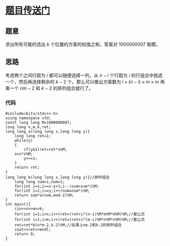 # [题目传送门](https://www.luogu.com.cn/problem/AT_abc127_e)

## 题意

求出所有可能的选出 $k$ 个位置的方案的权值之和，答案对 $1000000007$ 取模。

## 思路

考虑两个之间行距为 $i$ 都可以随便选择一列，从 $n-i$ 个行距为 $i$ 的行组合中挑选一个，然后再选择剩余的 $k-2$ 个，那么可以推出方案数为 $i×(n-i)×m×m$ 再乘一个 $nm-2$ 和 $k-2$ 的排列组合就行了。

### 代码
```
#include<bits/stdc++.h>
using namespace std;
const long long M=1000000007;
long long n,m,k,ret;
long long a(long long x,long long y){
    long long ret=1;
    while(y)
    {
        if(y&1)ret=ret*x%M;
	x=x*x%M;
        y>>=1;
    }
    return ret;
}
long long b(long long x,long long y){//排列组合
    long long sum=1,num=1;
    for(int i=x;i>=x-y+1;i--)sum=sum*i%M;
    for(int i=1;i<=y;i++)num=num*i%M;
    return sum*a(num,mod-2)%M;
}
int main(){
    cin>>n>>m>>k;
    for(int i=1;i<n;i++)ret=(ret+i*(n-i)%M*m%M*m%M)%M;//套公式
    for(int i=1;i<m;i++)ret=(ret+i*(m-i)%M*n%M*n%M)%M;//套公式
    ret=ret*b(n*m-2,k-2)%M;//在乘上nm-2和k-2的排列组合
    cout<<ret<<endl;
    return 0;
}
```
